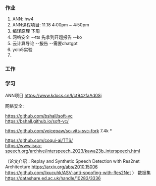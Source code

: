 ### 作业
1. ANN: hw4
2. ANN课程项目: 11.18  4:00pm ~ 4:50pm
3. 编译原理         下周    
4. 网络安全 --tts  先拿到开题报告  --ko
5. 云计算导论  --报告   --需要chatgpt
6. yolo5实验
7. 



### 工作


### 学习

ANN项目
https://www.kdocs.cn/l/ct94zfaAd0Sj


网络安全:




https://github.com/bshall/soft-vc           
https://bshall.github.io/soft-vc/

https://github.com/voicepaw/so-vits-svc-fork            7.4k *

https://github.com/coqui-ai/TTS/  
https://www.isca-speech.org/archive/interspeech_2023/kawa23b_interspeech.html






（论文介绍：Replay and Synthetic Speech Detection with Res2net Architecture https://arxiv.org/abs/2010.15006
https://github.com/lixucuhk/ASV-anti-spoofing-with-Res2Net
）
数据集
https://datashare.ed.ac.uk/handle/10283/3336





